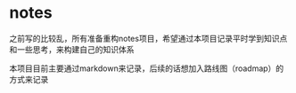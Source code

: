 # notes

之前写的比较乱，所有准备重构notes项目，希望通过本项目记录平时学到知识点和一些思考，来构建自己的知识体系

本项目目前主要通过markdown来记录，后续的话想加入路线图（roadmap）的方式来记录